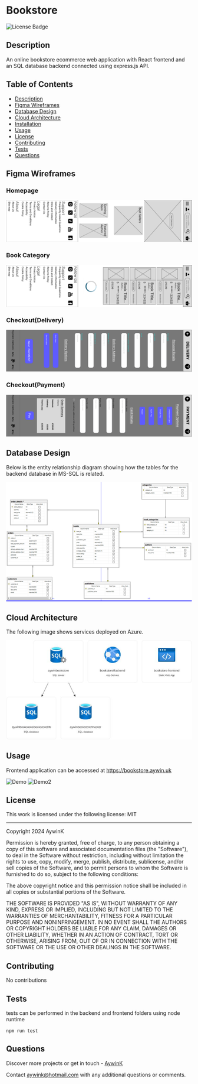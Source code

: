 
# Bookstore

![License Badge](https://img.shields.io/badge/License-MIT-green?labelColor=434343)

## Description

An online bookstore ecommerce web application with React frontend and an SQL database backend connected using express.js API.

## Table of Contents

* [Description](#Description)
* [Figma Wireframes](#Figma-Wireframes)
* [Database Design](#Database-Design)
* [Cloud Architecture](#Cloud-Architecture)
* [Installation](#Installation)
* [Usage](#Usage)
* [License](#License)
* [Contributing](#Contributing)
* [Tests](#Tests)
* [Questions](#Questions)

## Figma Wireframes

### Homepage

<img src="./documentation_assets/homepage.jpg" alt="Homepage">

### Book Category

<img src="./documentation_assets/books.png" alt="Book Category">

### Checkout(Delivery)

<img src="./documentation_assets/checkout(delivery).png" alt="Checkout (Delivery)">

### Checkout(Payment)

<img src="./documentation_assets/checkout(payment).png" alt="Checkout (Payment)">

## Database Design

Below is the entity relationship diagram showing how the tables for the backend database in MS-SQL is related.

<img src="./documentation_assets/erd final.png" alt="SQL database entity relationship diagram">

## Cloud Architecture

The following image shows services deployed on Azure.

<img src="./documentation_assets/cloud.jpeg" alt="Azure services used for project">

## Usage

Frontend application can be accessed at https://bookstore.aywin.uk


<p>
<img src="./documentation_assets/demoCompressed.gif" alt="Demo" height="400px">
<img src="./documentation_assets/demo2.gif" alt="Demo2" height="400px">
</p>

## License

This work is licensed under the following license: MIT

---


Copyright 2024 AywinK

Permission is hereby granted, free of charge, to any person obtaining a copy of this software and associated documentation files (the "Software"), to deal in the Software without restriction, including without limitation the rights to use, copy, modify, merge, publish, distribute, sublicense, and/or sell copies of the Software, and to permit persons to whom the Software is furnished to do so, subject to the following conditions:
            
The above copyright notice and this permission notice shall be included in all copies or substantial portions of the Software.
            
THE SOFTWARE IS PROVIDED "AS IS", WITHOUT WARRANTY OF ANY KIND, EXPRESS OR IMPLIED, INCLUDING BUT NOT LIMITED TO THE WARRANTIES OF MERCHANTABILITY, FITNESS FOR A PARTICULAR PURPOSE AND NONINFRINGEMENT. IN NO EVENT SHALL THE AUTHORS OR COPYRIGHT HOLDERS BE LIABLE FOR ANY CLAIM, DAMAGES OR OTHER LIABILITY, WHETHER IN AN ACTION OF CONTRACT, TORT OR OTHERWISE, ARISING FROM, OUT OF OR IN CONNECTION WITH THE SOFTWARE OR THE USE OR OTHER DEALINGS IN THE SOFTWARE.
    


## Contributing

No contributions

## Tests

tests can be performed in the backend and frontend folders using node runtime


```
npm run test
```
    

## Questions

Discover more projects or get in touch - [AywinK](https://github.com/AywinK "My GitHub Profile")

Contact <aywink@hotmail.com> with any additional questions or comments.
